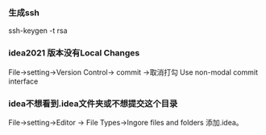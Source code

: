 ### 生成ssh
ssh-keygen -t rsa     

### idea2021 版本没有Local Changes
File->setting->Version Control-> commit ->取消打勾 Use non-modal commit interface

### idea不想看到.idea文件夹或不想提交这个目录
File->setting->Editor -> File Types->Ingore files and folders  添加.idea。